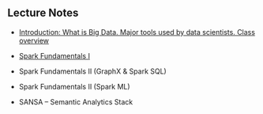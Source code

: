## Lecture Notes

- [Introduction: What is Big Data. Major tools used by data scientists. Class overview](slides/1.Motivation.pdf)

- [Spark Fundamentals I](slides/2.Spark_Fundamentals_I.pdf)

- Spark Fundamentals II (GraphX & Spark SQL)

- Spark Fundamentals II (Spark ML)

- SANSA – Semantic Analytics Stack
